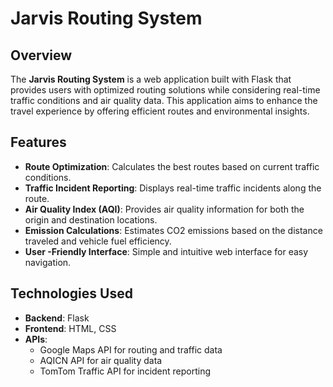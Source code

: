 # Jarvis Routing System

## Overview

The **Jarvis Routing System** is a web application built with Flask that provides users with optimized routing solutions while considering real-time traffic conditions and air quality data. This application aims to enhance the travel experience by offering efficient routes and environmental insights.

## Features

- **Route Optimization**: Calculates the best routes based on current traffic conditions.
- **Traffic Incident Reporting**: Displays real-time traffic incidents along the route.
- **Air Quality Index (AQI)**: Provides air quality information for both the origin and destination locations.
- **Emission Calculations**: Estimates CO2 emissions based on the distance traveled and vehicle fuel efficiency.
- **User -Friendly Interface**: Simple and intuitive web interface for easy navigation.

## Technologies Used

- **Backend**: Flask
- **Frontend**: HTML, CSS
- **APIs**:
  - Google Maps API for routing and traffic data
  - AQICN API for air quality data
  - TomTom Traffic API for incident reporting

